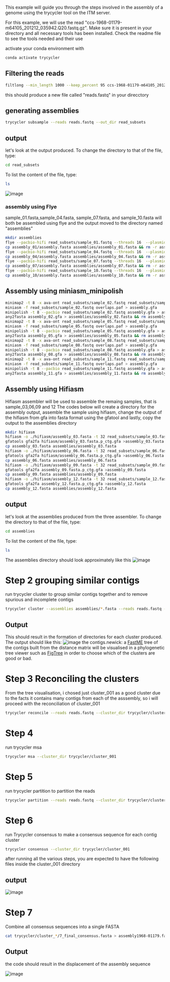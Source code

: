 This example will guide you through the steps involved in the assembly of a genome using the trycycler tool on the ITM server.

For this example, we will use the read "ccs-1968-01179-m64105_201212_035942.Q20.fastq.gz".
Make sure it is present in your directory and all necessary tools has been installed.
Check the readme file to see the tools needed and their use

activate your conda environment with 
```bash 
conda activate trycycler 
```
## Filtering the reads
```bash 
filtlong --min_length 1000 --keep_percent 95 ccs-1968-01179-m64105_201212_035942.Q20.fastq.gz > reads.fastq
```
this should produce a new file called "reads.fastq" in your direcctory

## generating assemblies 

```bash
trycycler subsample --reads reads.fastq --out_dir read_subsets
```
## output
let's look at the output produced.
To change the directory to that of the file, type:
```bash
cd read_subsets
```
To list the content of the file, type:
```bash
ls
```
![image](https://user-images.githubusercontent.com/84844757/121793418-05d6e300-cbff-11eb-808b-b12f1146506a.png)

### assembly using Flye
sample_01.fasta,sample_04.fasta, sample_07.fasta, and sample_10.fasta will both be assembled using flye and the output moved to the directory named "assemblies"
```bash
mkdir assemblies
flye --pacbio-hifi read_subsets/sample_01.fastq --threads 16  --plasmids --out-dir assembly_01
cp assembly_01/assembly.fasta assemblies/assembly_01.fasta && rm -r assembly_01
flye --pacbio-hifi read_subsets/sample_04.fastq --threads 16  --plasmids --out-dir assembly_04
cp assembly_04/assembly.fasta assemblies/assembly_04.fasta && rm -r assembly_04
flye --pacbio-hifi read_subsets/sample_07.fastq --threads 16  --plasmids --out-dir assembly_07
cp assembly_07/assembly.fasta assemblies/assembly_07.fasta && rm -r assembly_07
flye --pacbio-hifi read_subsets/sample_10.fastq --threads 16  --plasmids --out-dir assembly_10
cp assembly_10/assembly.fasta assemblies/assembly_10.fasta && rm -r assembly_10
```
## Assembly using miniasm_minipolish 

```bash
minimap2 -t 8 -x ava-ont read_subsets/sample_02.fastq read_subsets/sample_02.fastq > overlaps.paf
miniasm -f read_subsets/sample_02.fastq overlaps.paf > assembly.gfa
minipolish -t 8 --pacbio read_subsets/sample_02.fastq assembly.gfa > assembly_02.gfa
any2fasta assembly_02.gfa > assemblies/assembly_02.fasta && rm assembly_02.gfa overlaps.paf assembly.gfa
minimap2 -t 8 -x ava-ont read_subsets/sample_05.fastq read_subsets/sample_05.fastq > overlaps.paf
miniasm -f read_subsets/sample_05.fastq overlaps.paf > assembly.gfa
minipolish -t 8 --pacbio read_subsets/sample_05.fastq assembly.gfa > assembly_05.gfa
any2fasta assembly_05.gfa > assemblies/assembly_05.fasta && rm assembly_05.gfa overlaps.paf assembly.gfa
minimap2 -t 8 -x ava-ont read_subsets/sample_08.fastq read_subsets/sample_08.fastq > overlaps.paf
miniasm -f read_subsets/sample_08.fastq overlaps.paf > assembly.gfa
minipolish -t 8 --pacbio read_subsets/sample_08.fastq assembly.gfa > assembly_08.gfa
any2fasta assembly_08.gfa > assemblies/assembly_08.fasta && rm assembly_08.gfa overlaps.paf assembly.gfa
minimap2 -t 8 -x ava-ont read_subsets/sample_11.fastq read_subsets/sample_11.fastq > overlaps.paf
miniasm -f read_subsets/sample_11.fastq overlaps.paf > assembly.gfa
minipolish -t 8 --pacbio read_subsets/sample_11.fastq assembly.gfa > assembly_11.gfa
any2fasta assembly_11.gfa > assemblies/assembly_11.fasta && rm assembly_11.gfa overlaps.paf assembly.gfa
```
## Assembly using Hifiasm 
Hifiasm assembler will be used to assemble the remaing samples, that is sample_03,06,09 and 12
The codes below  will create a directory for the assembly output, assemble the sample using hifiasm,   change the output of the hifiasm from gfa into fasta format using the gfatool and lastly, copy the output to the assemblies directory 

```bash
mkdir hifiasm
hifiasm -o ./hifiasm/assembly_03.fasta -t 32 read_subsets/sample_03.fastq
gfatools gfa2fa hifiasm/assembly_03.fasta.p_ctg.gfa >assembly_03.fasta
cp assembly_03.fasta assemblies/assembly_03.fasta 
hifiasm -o ./hifiasm/assembly_06.fasta -t 32 read_subsets/sample_06.fastq
gfatools gfa2fa hifiasm/assembly_06.fasta.p_ctg.gfa >assembly_06.fasta
cp assembly_06.fasta assemblies/assembly_06.fasta
hifiasm -o ./hifiasm/assembly_09.fasta -t 32 read_subsets/sample_09.fastq
gfatools gfa2fa assembly_09.fasta.p_ctg.gfa >assembly_09.fasta
cp assembly_09.fasta assemblies/assembly_09.fasta
hifiasm -o ./hifiasm/assembly_12.fasta -t 32 read_subsets/sample_12.fastq
gfatools gfa2fa assembly_12.fasta.p_ctg.gfa >assembly_12.fasta
cp assembly_12.fasta assemblies/assembly_12.fasta
```
## output
let's look at the assemblies produced from the three assembler.
To change the directory to that of the file, type:
```bash
cd assemblies
```
To list the content of the file, type:
```bash
ls
```
The assemblies directory should look approximately like this
![image](https://user-images.githubusercontent.com/84844757/121817023-33637100-cc7f-11eb-8e8b-09cbb2bc18e6.png)


 # Step 2 grouping similar contigs 
run trycycler cluster to group similar contigs together and to remove spurious and incomplete contigs
```bash
trycycler cluster --assemblies assemblies/*.fasta --reads reads.fastq --out_dir trycycler
```
## Output
This should result in the formation of directories for each cluster produced.
The output should like this:
![image](https://user-images.githubusercontent.com/84844757/121816186-75d67f00-cc7a-11eb-9dc4-6428568501fb.png)
the contigs.newick: a [FastME](https://academic.oup.com/mbe/article/32/10/2798/1212138) tree of the contigs built from the distance matrix will be visualised in a phylogenetic tree viewer such as [FigTree](http://tree.bio.ed.ac.uk/software/figtree/) in order to choose which of the clusters are good or bad.


# Step 3 Reconciling the clusters
From the tree visualisation, i chosed just cluster_001 as a good cluster due to the facts it contains many contigs from each of the asssembly, so i will proceed with the reconciliation of cluster_001

```bash
trycycler reconcile --reads reads.fastq --cluster_dir trycycler/cluster_001
```

# Step 4
run trycycler msa 
```bash
trycycler msa --cluster_dir trycycler/cluster_001
```

# Step 5
run trycycler partition to partition the reads
```bash
trycycler partition --reads reads.fastq --cluster_dir trycycler/cluster_*
```
# Step 6
run Trycycler consensus to make a consensus sequence for each contig cluster
```bash
trycycler consensus --cluster_dir trycycler/cluster_001
```
after running all the various steps, you are expected to have the following files inside the cluster_001 directory
## output
![image](https://user-images.githubusercontent.com/84844757/121816636-0746f080-cc7d-11eb-9387-25ca5c31f9b9.png)
# Step 7
Combine all consensus sequences into a single FASTA
```bash
cat trycycler/cluster_*/7_final_consensus.fasta > assembly1968-01179.fasta
```
## Output
the code should result in the displacement of the assembly sequence

![image](https://user-images.githubusercontent.com/84844757/121819759-28184180-cc8f-11eb-9d90-9f5ad96413b4.png)
